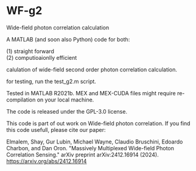 # WF-g2
Wide-field photon correlation calculation


A MATLAB (and soon also Python) code for both:

(1) straight forward  
(2) computioaionlly efficient 

calulation of wide-field second order photon correlation calculation.

for testing, run the test_g2.m script.

Tested in MATLAB R2021b.
MEX and MEX-CUDA files might require re-compilation on your local machine.

The code is released under the GPL-3.0 license.

This code is part of out work on Wide-field photon correlation. If you find this code usefull, please cite our paper:

Elmalem, Shay, Gur Lubin, Michael Wayne, Claudio Bruschini, Edoardo Charbon, and Dan Oron. "Massively Multiplexed Wide-field Photon Correlation Sensing." arXiv preprint arXiv:2412.16914 (2024).
https://arxiv.org/abs/2412.16914
